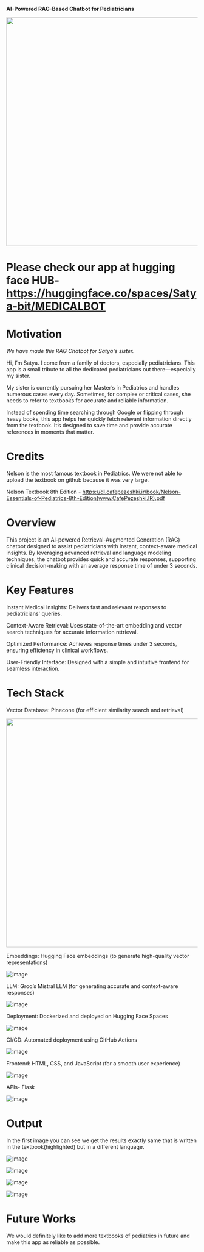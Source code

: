 **AI-Powered RAG-Based Chatbot for Pediatricians**

<img src="https://github.com/user-attachments/assets/f560103b-9ede-47a9-96d6-6abb34eec391" width="600">

# Please check our app at hugging face HUB- https://huggingface.co/spaces/Satya-bit/MEDICALBOT

# Motivation

_We have made this RAG Chatbot for Satya's sister._

Hi, I’m Satya. I come from a family of doctors, especially pediatricians. This app is a small tribute to all the dedicated pediatricians out there—especially my sister.

My sister is currently pursuing her Master’s in Pediatrics and handles numerous cases every day. Sometimes, for complex or critical cases, she needs to refer to textbooks for accurate and reliable information.

Instead of spending time searching through Google or flipping through heavy books, this app helps her quickly fetch relevant information directly from the textbook. It’s designed to save time and provide accurate references in moments that matter.

# Credits

Nelson is the most famous textbook in Pediatrics. We were not able to upload the textbook on github because it was very large.

Nelson Textbook 8th Edition - https://dl.cafepezeshki.ir/book/Nelson-Essentials-of-Pediatrics-8th-Edition(www.CafePezeshki.IR).pdf

# Overview

This project is an AI-powered Retrieval-Augmented Generation (RAG) chatbot designed to assist pediatricians with instant, context-aware medical insights. By leveraging advanced retrieval and language modeling techniques, the chatbot provides quick and accurate responses, supporting clinical decision-making with an average response time of under 3 seconds.

# Key Features

Instant Medical Insights: Delivers fast and relevant responses to pediatricians' queries.

Context-Aware Retrieval: Uses state-of-the-art embedding and vector search techniques for accurate information retrieval.

Optimized Performance: Achieves response times under 3 seconds, ensuring efficiency in clinical workflows.

User-Friendly Interface: Designed with a simple and intuitive frontend for seamless interaction.

# Tech Stack

Vector Database: Pinecone (for efficient similarity search and retrieval)

<img src="https://github.com/user-attachments/assets/6521bdd8-39d3-4d9d-a16a-ea889bccbea4" width="600">

Embeddings: Hugging Face embeddings (to generate high-quality vector representations)

![image](https://github.com/user-attachments/assets/28945560-fa78-4202-adb9-9cab8ab3dc0f)

LLM: Groq’s Mistral LLM (for generating accurate and context-aware responses)

![image](https://github.com/user-attachments/assets/64786034-bc05-435a-9287-77043235816d)

Deployment: Dockerized and deployed on Hugging Face Spaces

![image](https://github.com/user-attachments/assets/d853509d-b4a4-4625-bc4b-757e12da451b)

CI/CD: Automated deployment using GitHub Actions

![image](https://github.com/user-attachments/assets/ad8416ec-f696-49d4-82c5-8f1a9a21541d)

Frontend: HTML, CSS, and JavaScript (for a smooth user experience)

![image](https://github.com/user-attachments/assets/aba3173a-ec6b-463d-ab03-ea59f982a69c)

APIs- Flask

![image](https://github.com/user-attachments/assets/79ad0dc8-4c37-4249-a6f6-c39e50cca78a)

# Output

In the first image you can see we get the results exactly same that is written in the textbook(highlighted) but in a different language.

![image](https://github.com/user-attachments/assets/0491d097-0bf2-4671-86c9-e948c82d024b)

![image](https://github.com/user-attachments/assets/c8be897d-c7df-453f-a58b-95cbbd0f9b17)

![image](https://github.com/user-attachments/assets/1d7f499c-6977-4b67-827b-7c4e97bb283e)

![image](https://github.com/user-attachments/assets/440329d6-0270-42e8-a9ef-62e8f57df5c1)

# Future Works

We would definitely like to add more textbooks of pediatrics in future and make this app as reliable as possible.
